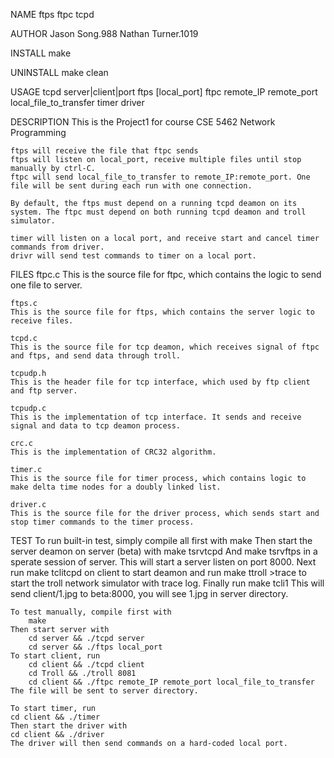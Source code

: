 NAME
    ftps ftpc tcpd

AUTHOR
    Jason Song.988
    Nathan Turner.1019

INSTALL
    make

UNINSTALL
    make clean

USAGE
    tcpd server|client|port
    ftps [local_port]
    ftpc remote_IP remote_port local_file_to_transfer
    timer
    driver

DESCRIPTION
    This is the Project1 for course CSE 5462 Network Programming

    ftps will receive the file that ftpc sends
    ftps will listen on local_port, receive multiple files until stop manually by ctrl-C.
    ftpc will send local_file_to_transfer to remote_IP:remote_port. One file will be sent during each run with one connection.

    By default, the ftps must depend on a running tcpd deamon on its system. The ftpc must depend on both running tcpd deamon and troll simulator.

    timer will listen on a local port, and receive start and cancel timer commands from driver.
    drivr will send test commands to timer on a local port.

FILES
    ftpc.c
    This is the source file for ftpc, which contains the logic to send one file to server.

    ftps.c
    This is the source file for ftps, which contains the server logic to receive files.

    tcpd.c
    This is the source file for tcp deamon, which receives signal of ftpc and ftps, and send data through troll.

    tcpudp.h
    This is the header file for tcp interface, which used by ftp client and ftp server.

    tcpudp.c
    This is the implementation of tcp interface. It sends and receive signal and data to tcp deamon process.

    crc.c
    This is the implementation of CRC32 algorithm.

    timer.c
    This is the source file for timer process, which contains logic to make delta time nodes for a doubly linked list.

    driver.c
    This is the source file for the driver process, which sends start and stop timer commands to the timer process.

TEST
    To run built-in test, simply compile all first with
        make
    Then start the server deamon on server (beta) with
        make tsrvtcpd
    And 
        make tsrvftps
    in a sperate session of server. This will start a server listen on port 8000. Next run
        make tclitcpd
    on client to start deamon and run
        make ttroll
        >trace
    to start the troll network simulator with trace log. Finally run
        make tcli1
    This will send client/1.jpg to beta:8000, you will see 1.jpg in server directory.

    To test manually, compile first with
        make
    Then start server with
        cd server && ./tcpd server
        cd server && ./ftps local_port
    To start client, run
        cd client && ./tcpd client
        cd Troll && ./troll 8081
        cd client && ./ftpc remote_IP remote_port local_file_to_transfer
    The file will be sent to server directory.

    To start timer, run
	cd client && ./timer
    Then start the driver with
	cd client && ./driver
    The driver will then send commands on a hard-coded local port.
